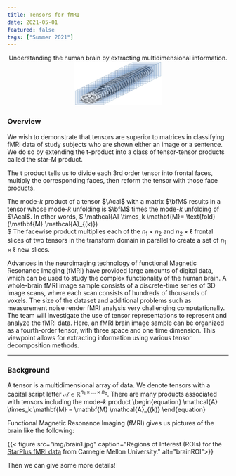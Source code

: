 ```yaml
---
title: Tensors for fMRI
date: 2021-05-01
featured: false
tags: ["Summer 2021"]
---
```


<p align="center">
Understanding the human brain by extracting multidimensional information.

 
<img width="200" height="100" src="img/tensor_neuroimaging_draft1.jpg">
</p>


<!--more-->

### Overview
We wish to demonstrate that tensors are superior to matrices in classifying fMRI data of study subjects who are shown either an image or a sentence.  We do so by extending the t-product into a class of tensor-tensor products called the star-M product.  

The t product tells us to divide each 3rd order tensor into frontal faces, multiply the corresponding faces, then reform the tensor with those face products.  

The mode-$k$ product of a tensor $\Acal$ with a matrix $\bfM$ results in a tensor whose mode-$k$ unfolding is $\bfM$ times the mode-$k$ unfolding of $\Acal$. In other words, 
    $
    \mathcal{A] \times_k \mathbf{M}= \text{fold}(\mathbf{M} \mathcal{A}_{(k)})  
    $
The facewise product multiplies each of the $n_1\times n_2$ and $n_2\times \ell$ frontal slices of two tensors in the transform domain in parallel to create a set of $n_1\times\ell$ new slices.



Advances in the neuroimaging technology of functional Magnetic Resonance Imaging (fMRI) have provided large amounts of digital data, which can be used to study the complex functionality of the human brain. A whole-brain fMRI image sample consists of a discrete-time series of 3D image scans, where each scan consists of hundreds of thousands of voxels. The size of the dataset and additional problems such as measurement noise render fMRI analysis very challenging computationally. The team will investigate the use of tensor representations to represent and analyze the fMRI data. Here, an fMRI brain image sample can be organized as a fourth-order tensor, with three space and one time dimension. This viewpoint allows for extracting information using various tensor decomposition methods.

---
### Background

A tensor is a multidimensional array of data. We denote tensors with a capital script letter $\mathcal{A} \in \mathbb{R}^{n_1\times \dots \times n_d}$.
There are many products associated with tensors including the mode-$k$ product
\begin{equation}
\mathcal{A} \times_k \mathbf{M} = \mathbf{M} \mathcal{A}_{(k)}
\end{equation}

Functional Magnetic Resonance Imaging (fMRI) gives us pictures of the brain like the following:


{{< figure src="img/brain1.jpg" caption="Regions of Interest (ROIs) for the [StarPlus fMRI data](http://www.cs.cmu.edu/afs/cs.cmu.edu/project/theo-81/www/) from Carnegie Mellon University." alt="brainROI">}}

Then we can give some more details!


